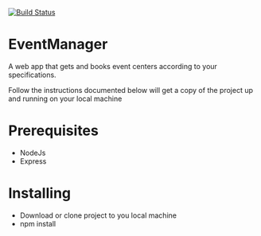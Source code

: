 [![Build Status](https://travis-ci.org/Orlayhemmy/EventManager.svg?branch=develop)](https://travis-ci.org/Orlayhemmy/EventManager)

# EventManager
A web app that gets and books event centers according to your specifications.

Follow the instructions documented below will get a copy of the project up and running on your local machine

# Prerequisites
- NodeJs
- Express

# Installing
- Download or clone project to you local machine
- npm install